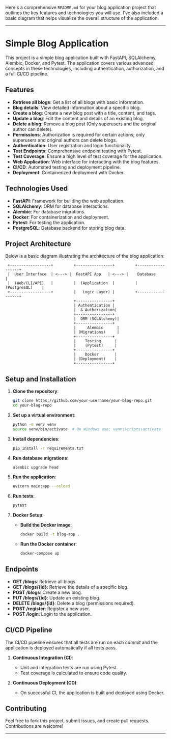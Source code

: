 Here's a comprehensive `README.md` for your blog application project that outlines the key features and technologies you will use. I've also included a basic diagram that helps visualize the overall structure of the application.

---

# **Simple Blog Application**

This project is a simple blog application built with FastAPI, SQLAlchemy, Alembic, Docker, and Pytest. The application covers various advanced concepts in these technologies, including authentication, authorization, and a full CI/CD pipeline.

## **Features**

- **Retrieve all blogs**: Get a list of all blogs with basic information.
- **Blog details**: View detailed information about a specific blog.
- **Create a blog**: Create a new blog post with a title, content, and tags.
- **Update a blog**: Edit the content and details of an existing blog.
- **Delete a blog**: Remove a blog post (Only superusers and the original author can delete).
- **Permissions**: Authorization is required for certain actions; only superusers and original authors can delete blogs.
- **Authentication**: User registration and login functionality.
- **Test Endpoints**: Comprehensive endpoint testing with Pytest.
- **Test Coverage**: Ensure a high level of test coverage for the application.
- **Web Application**: Web interface for interacting with the blog features.
- **CI/CD**: Automated testing and deployment pipeline.
- **Deployment**: Containerized deployment with Docker.

## **Technologies Used**

- **FastAPI**: Framework for building the web application.
- **SQLAlchemy**: ORM for database interactions.
- **Alembic**: For database migrations.
- **Docker**: For containerization and deployment.
- **Pytest**: For testing the application.
- **PostgreSQL**: Database backend for storing blog data.

## **Project Architecture**

Below is a basic diagram illustrating the architecture of the blog application:

```
 +------------------+         +----------------+         +------------------+
 |  User Interface  | <---> |  FastAPI App   | <---> |    Database       |
 |  (Web/CLI/API)   |         |  (Application  |         | (PostgreSQL)    |
 +------------------+         |   Logic Layer) |         +------------------+
                              +----------------+
                              | Authentication |
                              |  & Authorization|
                              +----------------+
                              |  ORM (SQLAlchemy)|
                              +----------------+
                              |     Alembic      |
                              | (Migrations)     |
                              +----------------+
                              |    Testing      |
                              |    (Pytest)     |
                              +----------------+
                              |    Docker       |
                              | (Deployment)    |
                              +----------------+
```

## **Setup and Installation**

1. **Clone the repository**:

   ```bash
   git clone https://github.com/your-username/your-blog-repo.git
   cd your-blog-repo
   ```

2. **Set up a virtual environment**:

   ```bash
   python -m venv venv
   source venv/bin/activate  # On Windows use: venv\Scripts\activate
   ```

3. **Install dependencies**:

   ```bash
   pip install -r requirements.txt
   ```

4. **Run database migrations**:

   ```bash
   alembic upgrade head
   ```

5. **Run the application**:

   ```bash
   uvicorn main:app --reload
   ```

6. **Run tests**:

   ```bash
   pytest
   ```

7. **Docker Setup**:

   - **Build the Docker image**:

     ```bash
     docker build -t blog-app .
     ```

   - **Run the Docker container**:

     ```bash
     docker-compose up
     ```

## **Endpoints**

- **GET /blogs**: Retrieve all blogs.
- **GET /blogs/{id}**: Retrieve the details of a specific blog.
- **POST /blogs**: Create a new blog.
- **PUT /blogs/{id}**: Update an existing blog.
- **DELETE /blogs/{id}**: Delete a blog (permissions required).
- **POST /register**: Register a new user.
- **POST /login**: Login to the application.

## **CI/CD Pipeline**

The CI/CD pipeline ensures that all tests are run on each commit and the application is deployed automatically if all tests pass.

1. **Continuous Integration (CI)**:
   - Unit and integration tests are run using Pytest.
   - Test coverage is calculated to ensure code quality.

2. **Continuous Deployment (CD)**:
   - On successful CI, the application is built and deployed using Docker.

## **Contributing**

Feel free to fork this project, submit issues, and create pull requests. Contributions are welcome!

---

